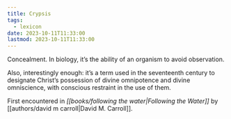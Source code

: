 ```yaml
---
title: Crypsis
tags:
  - lexicon
date: 2023-10-11T11:33:00
lastmod: 2023-10-11T11:33:00
---
```

Concealment. In biology, it’s the ability of an organism to avoid observation. 

Also, interestingly enough: it’s a term used in the seventeenth century to designate Christ’s possession of divine omnipotence and divine omniscience, with conscious restraint in the use of them.

First encountered in *[[books/following the water|Following the Water]]* by [[authors/david m carroll|David M. Carroll]].